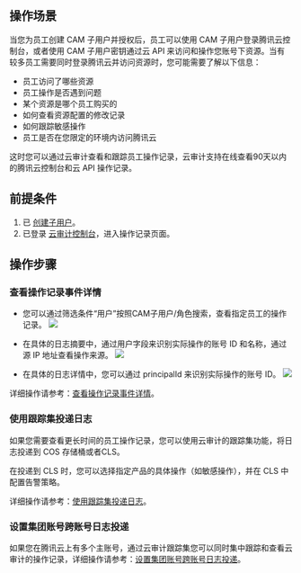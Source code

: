 ## 操作场景
当您为员工创建 CAM 子用户并授权后，员工可以使用 CAM 子用户登录腾讯云控制台，或者使用 CAM 子用户密钥通过云 API 来访问和操作您账号下资源。当有较多员工需要同时登录腾讯云并访问资源时，您可能需要了解以下信息：

- 员工访问了哪些资源
- 员工操作是否遇到问题
- 某个资源是哪个员工购买的
- 如何查看资源配置的修改记录
- 如何跟踪敏感操作
- 员工是否在您限定的环境内访问腾讯云

这时您可以通过云审计查看和跟踪员工操作记录，云审计支持在线查看90天以内的腾讯云控制台和云 API 操作记录。

## 前提条件
1. 已 [创建子用户](https://cloud.tencent.com/document/product/598/13674)。
2. 已登录 [云审计控制台](https://console.cloud.tencent.com/cloudaudit)，进入操作记录页面。


##  操作步骤
### 查看操作记录事件详情
- 您可以通过筛选条件“用户”按照CAM子用户/角色搜索，查看指定员工的操作记录。
![](https://qcloudimg.tencent-cloud.cn/raw/f5cda420ffbeb787aa2cb6e0504691bc.png)
    
- 在具体的日志摘要中，通过用户字段来识别实际操作的账号 ID 和名称，通过源 IP 地址查看操作来源。
![](https://qcloudimg.tencent-cloud.cn/raw/d9a45600f2dcc19a01e304e8560b69e7.png)     

- 在具体的日志详情中，您可以通过 principalId 来识别实际操作的账号 ID。
![](https://qcloudimg.tencent-cloud.cn/raw/420a375c688059a2b4afd0f925b6ea1c.png)    

详细操作请参考：[查看操作记录事件详情](https://cloud.tencent.com/document/product/629/56259)。


### 使用跟踪集投递日志
如果您需要查看更长时间的员工操作记录，您可以使用云审计的跟踪集功能，将日志投递到 COS 存储桶或者CLS。

在投递到 CLS 时，您可以选择指定产品的具体操作（如敏感操作），并在 CLS 中配置告警策略。

详细操作请参考：[使用跟踪集投递日志](https://cloud.tencent.com/document/product/629/60625)。


### 设置集团账号跨账号日志投递
如果您在腾讯云上有多个主账号，通过云审计跟踪集您可以同时集中跟踪和查看云审计的操作记录，详细操作请参考：[设置集团账号跨账号日志投递](https://cloud.tencent.com/document/product/629/63764)。
